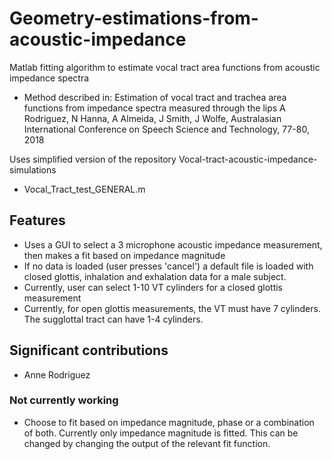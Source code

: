# Geometry-estimations-from-acoustic-impedance
Matlab fitting algorithm to estimate vocal tract area functions from acoustic impedance spectra

- Method described in: Estimation of vocal tract and trachea area functions from impedance spectra measured through the lips
A Rodriguez, N Hanna, A Almeida, J Smith, J Wolfe, Australasian International Conference on Speech Science and Technology, 77-80, 2018

Uses simplified version of the repository Vocal-tract-acoustic-impedance-simulations
- Vocal_Tract_test_GENERAL.m

## Features
- Uses a GUI to select a 3 microphone acoustic impedance measurement, then makes a fit based on impedance magnitude
- If no data is loaded (user presses 'cancel') a default file is loaded with closed glottis, inhalation and exhalation data for a male subject.
- Currently, user can select 1-10 VT cylinders for a closed glottis measurement
- Currently, for open glottis measurements, the VT must have 7 cylinders. The sugglottal tract can have 1-4 cylinders.

## Significant contributions
- Anne Rodriguez

### Not currently working
- Choose to fit based on impedance magnitude, phase or a combination of both. Currently only impedance magnitude is fitted. This can be changed by changing the output of the relevant fit function.
